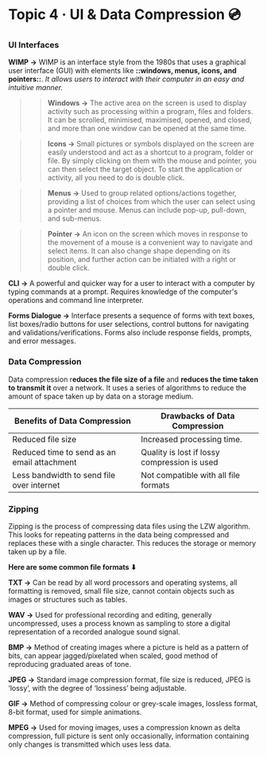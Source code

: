 # Topic 4 · UI & Data Compression 💿

### UI Interfaces

**WIMP →** WIMP is an interface style from the 1980s that uses a graphical user interface (GUI) with elements like **::windows, menus, icons, and pointers::**. *It allows users to interact with their computer in an easy and intuitive manner.*

> > **Windows →** The active area on the screen is used to display activity such as processing within a program, files and folders. It can be scrolled, minimised, maximised, opened, and closed, and more than one window can be opened at the same time.

> > **Icons →** Small pictures or symbols displayed on the screen are easily understood and act as a shortcut to a program, folder or file. By simply clicking on them with the mouse and pointer, you can then select the target object. To start the application or activity, all you need to do is double click.

> > **Menus →** Used to group related options/actions together, providing a list of choices from which the user can select using a pointer and mouse. Menus can include pop-up, pull-down, and sub-menus.

> > **Pointer →** An icon on the screen which moves in response to the movement of a mouse is a convenient way to navigate and select items. It can also change shape depending on its position, and further action can be initiated with a right or double click.

**CLI →** A powerful and quicker way for a user to interact with a computer by typing commands at a prompt. Requires knowledge of the computer's operations and command line interpreter.

**Forms Dialogue →** Interface presents a sequence of forms with text boxes, list boxes/radio buttons for user selections, control buttons for navigating and validations/verifications. Forms also include response fields, prompts, and error messages.

### Data Compression

Data compression r**educes the file size of a file** and **reduces the time taken to transmit it** over a network. It uses a series of algorithms to reduce the amount of space taken up by data on a storage medium.

| **Benefits of Data Compression**            | **Drawbacks of Data Compression**            |
| ------------------------------------------- | -------------------------------------------- |
| Reduced file size                           | Increased processing time.                   |
| Reduced time to send as an email attachment | Quality is lost if lossy compression is used |
| Less bandwidth to send file over internet   | Not compatible with all file formats         |

### Zipping

Zipping is the process of compressing data files using the LZW algorithm. This looks for repeating patterns in the data being compressed and replaces these with a single character. This reduces the storage or memory taken up by a file.

**Here are some common file formats ⬇**

**TXT →** Can be read by all word processors and operating systems, all formatting is removed, small file size, cannot contain objects such as images or structures such as tables.

**WAV →** Used for professional recording and editing, generally uncompressed, uses a process known as sampling to store a digital representation of a recorded analogue sound signal.

**BMP →** Method of creating images where a picture is held as a pattern of bits, can appear jagged/pixelated when scaled, good method of reproducing graduated areas of tone.

**JPEG →** Standard image compression format, file size is reduced, JPEG is ‘lossy’, with the degree of ‘lossiness’ being adjustable.

**GIF →** Method of compressing colour or grey-scale images, lossless format, 8-bit format, used for simple animations.

**MPEG →** Used for moving images, uses a compression known as delta compression, full picture is sent only occasionally, information containing only changes is transmitted which uses less data.

